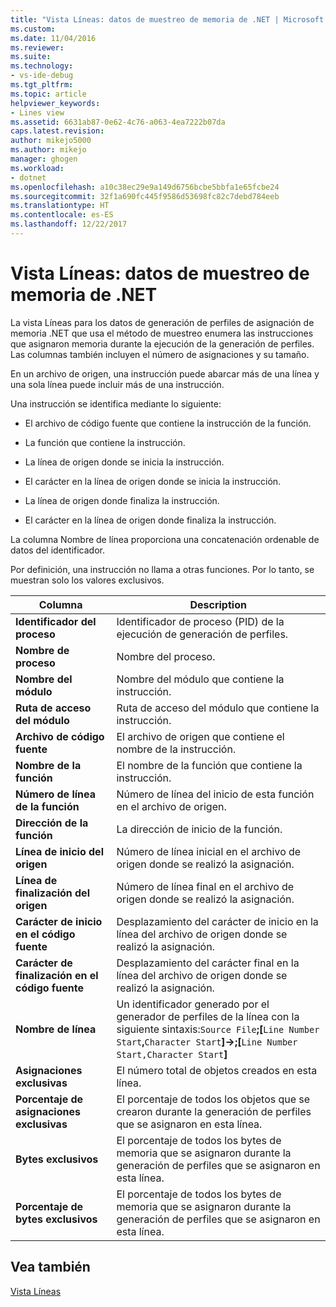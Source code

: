 ```yaml
---
title: "Vista Líneas: datos de muestreo de memoria de .NET | Microsoft Docs"
ms.custom: 
ms.date: 11/04/2016
ms.reviewer: 
ms.suite: 
ms.technology:
- vs-ide-debug
ms.tgt_pltfrm: 
ms.topic: article
helpviewer_keywords:
- Lines view
ms.assetid: 6631ab87-0e62-4c76-a063-4ea7222b07da
caps.latest.revision: 
author: mikejo5000
ms.author: mikejo
manager: ghogen
ms.workload:
- dotnet
ms.openlocfilehash: a10c38ec29e9a149d6756bcbe5bbfa1e65fcbe24
ms.sourcegitcommit: 32f1a690fc445f9586d53698fc82c7debd784eeb
ms.translationtype: HT
ms.contentlocale: es-ES
ms.lasthandoff: 12/22/2017
---
```

# <a name="lines-view---net-memory-sampling-data"></a>Vista Líneas: datos de muestreo de memoria de .NET
La vista Líneas para los datos de generación de perfiles de asignación de memoria .NET que usa el método de muestreo enumera las instrucciones que asignaron memoria durante la ejecución de la generación de perfiles. Las columnas también incluyen el número de asignaciones y su tamaño.  
  
 En un archivo de origen, una instrucción puede abarcar más de una línea y una sola línea puede incluir más de una instrucción.  
  
 Una instrucción se identifica mediante lo siguiente:  
  
-   El archivo de código fuente que contiene la instrucción de la función.  
  
-   La función que contiene la instrucción.  
  
-   La línea de origen donde se inicia la instrucción.  
  
-   El carácter en la línea de origen donde se inicia la instrucción.  
  
-   La línea de origen donde finaliza la instrucción.  
  
-   El carácter en la línea de origen donde finaliza la instrucción.  
  
 La columna Nombre de línea proporciona una concatenación ordenable de datos del identificador.  
  
 Por definición, una instrucción no llama a otras funciones. Por lo tanto, se muestran solo los valores exclusivos.  
  
|Columna|Description|  
|------------|-----------------|  
|**Identificador del proceso**|Identificador de proceso (PID) de la ejecución de generación de perfiles.|  
|**Nombre de proceso**|Nombre del proceso.|  
|**Nombre del módulo**|Nombre del módulo que contiene la instrucción.|  
|**Ruta de acceso del módulo**|Ruta de acceso del módulo que contiene la instrucción.|  
|**Archivo de código fuente**|El archivo de origen que contiene el nombre de la instrucción.|  
|**Nombre de la función**|El nombre de la función que contiene la instrucción.|  
|**Número de línea de la función**|Número de línea del inicio de esta función en el archivo de origen.|  
|**Dirección de la función**|La dirección de inicio de la función.|  
|**Línea de inicio del origen**|Número de línea inicial en el archivo de origen donde se realizó la asignación.|  
|**Línea de finalización del origen**|Número de línea final en el archivo de origen donde se realizó la asignación.|  
|**Carácter de inicio en el código fuente**|Desplazamiento del carácter de inicio en la línea del archivo de origen donde se realizó la asignación.|  
|**Carácter de finalización en el código fuente**|Desplazamiento del carácter final en la línea del archivo de origen donde se realizó la asignación.|  
|**Nombre de línea**|Un identificador generado por el generador de perfiles de la línea con la siguiente sintaxis:`Source File`**;[**`Line Number Start`**,**`Character Start`**]->;[**`Line Number Start,Character Start`**]**|  
|**Asignaciones exclusivas**|El número total de objetos creados en esta línea.|  
|**Porcentaje de asignaciones exclusivas**|El porcentaje de todos los objetos que se crearon durante la generación de perfiles que se asignaron en esta línea.|  
|**Bytes exclusivos**|El porcentaje de todos los bytes de memoria que se asignaron durante la generación de perfiles que se asignaron en esta línea.|  
|**Porcentaje de bytes exclusivos**|El porcentaje de todos los bytes de memoria que se asignaron durante la generación de perfiles que se asignaron en esta línea.|  
  
## <a name="see-also"></a>Vea también  
 [Vista Líneas](../profiling/lines-view-sampling-data.md)